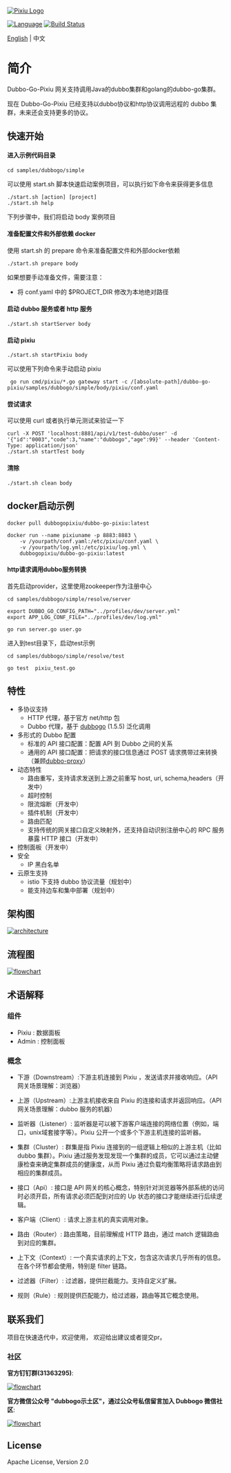 [![Pixiu Logo](docs/images/pixiu-logo-v4.png)](http://alexstocks.github.io/html/dubbogo.html)

[![Language](https://img.shields.io/badge/Language-Go-blue.svg)](https://golang.org/)
[![Build Status](https://travis-ci.org/dubbogo/dubbo-go-pixiu.svg?branch=master)](https://travis-ci.org/dubbogo/dubbo-go-pixiu)

[English](./README.md) | 中文

# 简介

Dubbo-Go-Pixiu 网关支持调用Java的dubbo集群和golang的dubbo-go集群。

现在 Dubbo-Go-Pixiu 已经支持以dubbo协议和http协议调用远程的 dubbo 集群，未来还会支持更多的协议。

## 快速开始

#### 进入示例代码目录

```
cd samples/dubbogo/simple
```

可以使用 start.sh 脚本快速启动案例项目，可以执行如下命令来获得更多信息

```
./start.sh [action] [project]
./start.sh help
```

下列步骤中，我们将启动 body 案例项目

#### 准备配置文件和外部依赖 docker

使用 start.sh 的 prepare 命令来准备配置文件和外部docker依赖

```
./start.sh prepare body
```

如果想要手动准备文件，需要注意：
- 将 conf.yaml 中的 $PROJECT_DIR 修改为本地绝对路径

#### 启动 dubbo 服务或者 http 服务

```
./start.sh startServer body
```

#### 启动 pixiu

```
./start.sh startPixiu body
```

可以使用下列命令来手动启动 pixiu

```
 go run cmd/pixiu/*.go gateway start -c /[absolute-path]/dubbo-go-pixiu/samples/dubbogo/simple/body/pixiu/conf.yaml
```


#### 尝试请求

可以使用 curl 或者执行单元测试来验证一下

```
curl -X POST 'localhost:8881/api/v1/test-dubbo/user' -d '{"id":"0003","code":3,"name":"dubbogo","age":99}' --header 'Content-Type: application/json' 
./start.sh startTest body
```

#### 清除

```
./start.sh clean body
```


## docker启动示例

#### 
```shell
docker pull dubbogopixiu/dubbo-go-pixiu:latest
```
```
docker run --name pixiuname -p 8883:8883 \
    -v /yourpath/conf.yaml:/etc/pixiu/conf.yaml \
    -v /yourpath/log.yml:/etc/pixiu/log.yml \
    dubbogopixiu/dubbo-go-pixiu:latest
```
#### http请求调用dubbo服务转换
首先启动provider，这里使用zookeeper作为注册中心
```shell
cd samples/dubbogo/simple/resolve/server

export DUBBO_GO_CONFIG_PATH="../profiles/dev/server.yml"
export APP_LOG_CONF_FILE="../profiles/dev/log.yml"

go run server.go user.go
```
进入到test目录下，启动test示例
```shell
cd samples/dubbogo/simple/resolve/test

go test  pixiu_test.go
```

## 特性

- 多协议支持
    - HTTP 代理，基于官方 net/http 包
    - Dubbo 代理，基于 [dubbogo](https://github.com/apache/dubbo-go) (1.5.5) 泛化调用
- 多形式的 Dubbo 配置
    - 标准的 API 接口配置：配置 API 到 Dubbo 之间的关系
    - 通用的 API 接口配置：把请求的接口信息通过 POST 请求携带过来转换（兼顾[dubbo-proxy](https://github.com/apache/dubbo-proxy)）
- 动态特性
    - 路由重写，支持请求发送到上游之前重写 host, uri, schema,headers（开发中）
    - 超时控制
    - 限流熔断（开发中）
    - 插件机制（开发中）
    - 路由匹配
    - 支持传统的网关接口自定义映射外，还支持自动识别注册中心的 RPC 服务暴露 HTTP 接口（开发中）
- 控制面板（开发中）
- 安全
    - IP 黑白名单
- 云原生支持 
    - istio 下支持 dubbo 协议流量（规划中）
    - 能支持边车和集中部署（规划中）                       

## 架构图

[![architecture](./docs/images/dubbogopixiu-new-infrastructure.png)](http://alexstocks.github.io/html/dubbogo.html)

## 流程图

[![flowchart](./docs/images/dubbogopixiu-procedure.png)](http://alexstocks.github.io/html/dubbogo.html)

## 术语解释

### 组件

- Pixiu : 数据面板
- Admin : 控制面板

### 概念

- 下游（Downstream）:下游主机连接到 Pixiu ，发送请求并接收响应。（API 网关场景理解：浏览器）

- 上游（Upstream）:上游主机接收来自 Pixiu 的连接和请求并返回响应。（API 网关场景理解：dubbo 服务的机器）

- 监听器（Listener）: 监听器是可以被下游客户端连接的网络位置（例如，端口，unix域套接字等）。Pixiu 公开一个或多个下游主机连接的监听器。

- 集群（Cluster）: 群集是指 Pixiu 连接到的一组逻辑上相似的上游主机（比如 dubbo 集群）。Pixiu 通过服务发现发现一个集群的成员，它可以通过主动健康检查来确定集群成员的健康度，从而 Pixiu 通过负载均衡策略将请求路由到相应的集群成员。

- 接口（Api）: 接口是 API 网关的核心概念，特别针对浏览器等外部系统的访问时必须开启，所有请求必须匹配到对应的 Up 状态的接口才能继续进行后续逻辑。

- 客户端（Client）: 请求上游主机的真实调用对象。

- 路由（Router）: 路由策略，目前理解成 HTTP 路由，通过 match 逻辑路由到对应的集群。

- 上下文（Context）: 一个真实请求的上下文，包含这次请求几乎所有的信息。在各个环节都会使用，特别是 filter 链路。

- 过滤器（Filter）: 过滤器，提供拦截能力。支持自定义扩展。

- 规则（Rule）: 规则提供匹配能力，给过滤器，路由等其它概念使用。

## 联系我们

项目在快速迭代中，欢迎使用， 欢迎给出建议或者提交pr。


### 社区

**官方钉钉群(31363295)**:

[![flowchart](./docs/images/dubbogo-dingding.png)](docs/images/dubbogo-dingding.png)

**官方微信公众号 "dubbogo示土区"，通过公众号私信留言加入 Dubbogo 微信社区**:

[![flowchart](./docs/images/dubbogo-wechat.png)](docs/images/dubbogo-wechat.png)

## License

Apache License, Version 2.0